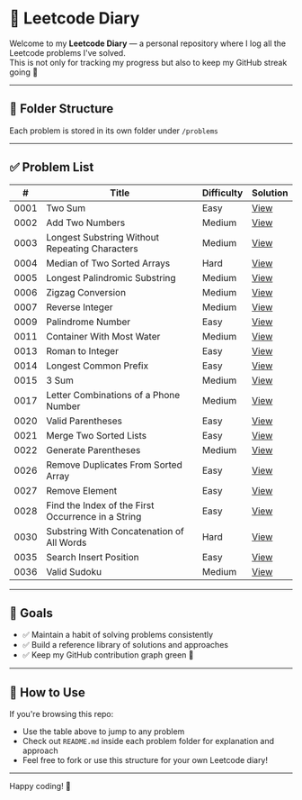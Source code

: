 # 🧠 Leetcode Diary

Welcome to my **Leetcode Diary** — a personal repository where I log all the Leetcode problems I've solved.  
This is not only for tracking my progress but also to keep my GitHub streak going 💚

---

## 📁 Folder Structure

Each problem is stored in its own folder under `/problems`

---

## ✅ Problem List

| # | Title | Difficulty | Solution |
|---|-------|------------|----------|
| 0001 | Two Sum | Easy | [View](problems/0001_two-sum/solution.js) |
| 0002 | Add Two Numbers | Medium | [View](problems/0002_add-two-numbers/solution.js) |
| 0003 | Longest Substring Without Repeating Characters | Medium | [View](problems/0003_longest-substring-without-repeating-characters/solution.js) |
| 0004 | Median of Two Sorted Arrays | Hard | [View](problems/0004_median-of-two-sorted-arrays/solution.js) |
| 0005 | Longest Palindromic Substring | Medium | [View](problems/0005_longest-palindromic-substring/solution.js) |
| 0006 | Zigzag Conversion | Medium | [View](problems/0006_zigzag-conversion/solution.js) |
| 0007 | Reverse Integer | Medium | [View](problems/0007_reverse-integer/solution.js) |
| 0009 | Palindrome Number | Easy | [View](problems/0009_palindrome-number/solution.js) |
| 0011 | Container With Most Water | Medium | [View](problems/0011_container-with-most-water/solution.js) |
| 0013 | Roman to Integer | Easy | [View](problems/0013_roman-to-integer/solution.js) |
| 0014 | Longest Common Prefix | Easy | [View](problems/0014_longest-common-prefix/solution.js) |
| 0015 | 3 Sum | Medium | [View](problems/0015_3-sum/solution.js) |
| 0017 | Letter Combinations of a Phone Number | Medium | [View](problems/0017_letter-combinations-of-a-phone-number/solution.js) |
| 0020 | Valid Parentheses | Easy | [View](problems/0020_valid-parentheses/solution.js) |
| 0021 | Merge Two Sorted Lists | Easy | [View](problems/0021_merge-two-sorted-lists/solution.js) |
| 0022 | Generate Parentheses | Medium | [View](problems/0022_generate-parentheses/solution.js) |
| 0026 | Remove Duplicates From Sorted Array | Easy | [View](problems/0026_remove-duplicates-from-sorted-array/solution.js) |
| 0027 | Remove Element | Easy | [View](problems/0027_remove-element/solution.js) |
| 0028 | Find the Index of the First Occurrence in a String | Easy | [View](problems/0028_find-the-index-of-the-first-occurrence-in-a-string/solution.js) |
| 0030 | Substring With Concatenation of All Words | Hard | [View](problems/0030_substring-with-concatenation-of-all-words/solution.js) |
| 0035 | Search Insert Position | Easy | [View](problems/0035_search-insert-position/solution.js) |
| 0036 | Valid Sudoku | Medium | [View](problems/0036_valid-sudoku/solution.js) |

---

## 🧩 Goals

- ✅ Maintain a habit of solving problems consistently
- ✅ Build a reference library of solutions and approaches
- ✅ Keep my GitHub contribution graph green 🌱

---

## 🚀 How to Use

If you're browsing this repo:
- Use the table above to jump to any problem
- Check out `README.md` inside each problem folder for explanation and approach
- Feel free to fork or use this structure for your own Leetcode diary!

---

Happy coding! 💪